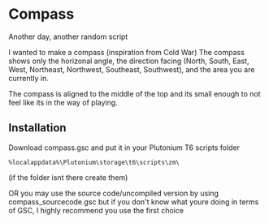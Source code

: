 # Compass
Another day, another random script

I wanted to make a compass (inspiration from Cold War)
The compass shows only the horizonal angle, the direction facing (North, South, East, West, Northeast, Northwest, Southeast, Southwest), and the area you are currently in.

The compass is aligned to the middle of the top and its small enough to not feel like its in the way of playing. 

## Installation
Download compass.gsc and put it in your Plutonium T6 scripts folder

```%localappdata%\Plutonium\storage\t6\scripts\zm\```

(if the folder isnt there create them)


OR you may use the source code/uncompiled version by using compass_sourcecode.gsc but if you don't know what youre doing in terms of GSC, I highly recommend you use the first choice
